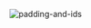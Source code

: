 ![padding-and-ids](https://user-images.githubusercontent.com/72768159/155652174-cb2b80c8-2633-47d4-a9b7-e84e7eac9f68.png)